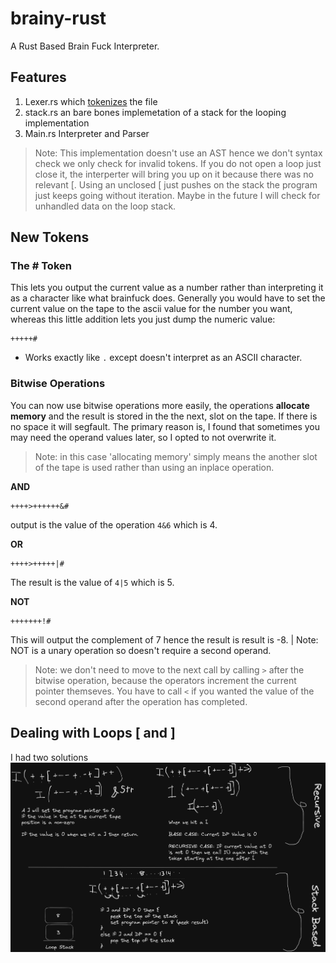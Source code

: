 # brainy-rust
A Rust Based Brain Fuck Interpreter. 

## Features
1. Lexer.rs which [tokenizes](https://en.wikipedia.org/wiki/Lexical_analysis) the file
2. stack.rs an bare bones implemetation of a stack for the looping implementation
3. Main.rs Interpreter and Parser

> Note: This implementation doesn't use an AST hence we don't syntax check we only check for invalid tokens. If you do not open a loop just close it, the interperter will bring you up on it because there was no relevant [. Using an unclosed [ just pushes on the stack the program just keeps going without iteration. Maybe in the future I will check for unhandled data on the loop stack. 

## New Tokens 
### The # Token
This lets you output the current value as a number rather than interpreting it as a character like what brainfuck does.
Generally you would have to set the current value on the tape to the ascii value for the number you want, whereas this little addition lets you just dump the numeric value:
```brainfuck
+++++#
```
* Works exactly like `.` except doesn't interpret as an ASCII character.

### Bitwise Operations
You can now use bitwise operations more easily, the operations **allocate memory** and the result is stored in the the next,
slot on the tape. If there is no space it will segfault. 
The primary reason is, I found that sometimes you may need the operand values later, so I opted to not overwrite it.
> Note: in this case 'allocating memory' simply means the another slot of the tape is used rather than using an inplace operation.

**AND**
```bf
++++>++++++&#
```
output is the value of the operation `4&6` which is 4.

**OR**
```brainfuck
++++>+++++|#
```
The result is the value of `4|5` which is 5.

**NOT**
```brainfuck
+++++++!#
```
This will output the complement of 7 hence the result is result is -8.
| Note: NOT is a unary operation so doesn't require a second operand. 

> Note: we don't need to move to the next call by calling `>` after the bitwise operation, because the operators increment the current pointer themseves. You have to call `<` if you wanted the value of the second operand after the operation has completed.

## Dealing with Loops \[ and \] 
I had two solutions 
![](./diagrams/Handling-Iteration.png)
